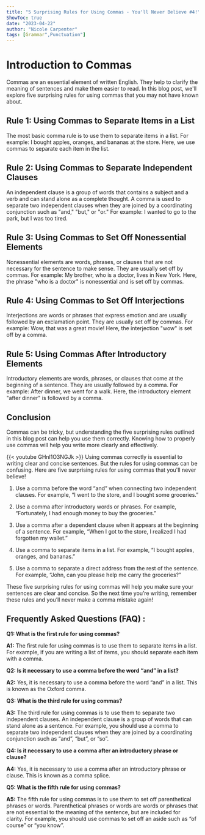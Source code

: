 ```yaml
---
title: "5 Surprising Rules for Using Commas - You'll Never Believe #4!"
ShowToc: true 
date: "2023-04-22"
author: "Nicole Carpenter" 
tags: [Grammar",Punctuation"]
---
```

# Introduction to Commas

Commas are an essential element of written English. They help to clarify the meaning of sentences and make them easier to read. In this blog post, we'll explore five surprising rules for using commas that you may not have known about.

## Rule 1: Using Commas to Separate Items in a List

The most basic comma rule is to use them to separate items in a list. For example: I bought apples, oranges, and bananas at the store. Here, we use commas to separate each item in the list.

## Rule 2: Using Commas to Separate Independent Clauses

An independent clause is a group of words that contains a subject and a verb and can stand alone as a complete thought. A comma is used to separate two independent clauses when they are joined by a coordinating conjunction such as "and," "but," or "or." For example: I wanted to go to the park, but I was too tired.

## Rule 3: Using Commas to Set Off Nonessential Elements

Nonessential elements are words, phrases, or clauses that are not necessary for the sentence to make sense. They are usually set off by commas. For example: My brother, who is a doctor, lives in New York. Here, the phrase "who is a doctor" is nonessential and is set off by commas.

## Rule 4: Using Commas to Set Off Interjections

Interjections are words or phrases that express emotion and are usually followed by an exclamation point. They are usually set off by commas. For example: Wow, that was a great movie! Here, the interjection "wow" is set off by a comma.

## Rule 5: Using Commas After Introductory Elements

Introductory elements are words, phrases, or clauses that come at the beginning of a sentence. They are usually followed by a comma. For example: After dinner, we went for a walk. Here, the introductory element "after dinner" is followed by a comma.

## Conclusion

Commas can be tricky, but understanding the five surprising rules outlined in this blog post can help you use them correctly. Knowing how to properly use commas will help you write more clearly and effectively.

{{< youtube GHnl1O3NGJk >}} 
Using commas correctly is essential to writing clear and concise sentences. But the rules for using commas can be confusing. Here are five surprising rules for using commas that you'll never believe!

1. Use a comma before the word “and” when connecting two independent clauses. For example, “I went to the store, and I bought some groceries.”

2. Use a comma after introductory words or phrases. For example, “Fortunately, I had enough money to buy the groceries.”

3. Use a comma after a dependent clause when it appears at the beginning of a sentence. For example, “When I got to the store, I realized I had forgotten my wallet.”

4. Use a comma to separate items in a list. For example, “I bought apples, oranges, and bananas.”

5. Use a comma to separate a direct address from the rest of the sentence. For example, “John, can you please help me carry the groceries?”

These five surprising rules for using commas will help you make sure your sentences are clear and concise. So the next time you’re writing, remember these rules and you’ll never make a comma mistake again!

## Frequently Asked Questions (FAQ) :
**Q1: What is the first rule for using commas?**

**A1:** The first rule for using commas is to use them to separate items in a list. For example, if you are writing a list of items, you should separate each item with a comma.

**Q2: Is it necessary to use a comma before the word “and” in a list?**

**A2:** Yes, it is necessary to use a comma before the word “and” in a list. This is known as the Oxford comma.

**Q3: What is the third rule for using commas?**

**A3:** The third rule for using commas is to use them to separate two independent clauses. An independent clause is a group of words that can stand alone as a sentence. For example, you should use a comma to separate two independent clauses when they are joined by a coordinating conjunction such as “and”, “but”, or “so”.

**Q4: Is it necessary to use a comma after an introductory phrase or clause?**

**A4:** Yes, it is necessary to use a comma after an introductory phrase or clause. This is known as a comma splice.

**Q5: What is the fifth rule for using commas?**

**A5:** The fifth rule for using commas is to use them to set off parenthetical phrases or words. Parenthetical phrases or words are words or phrases that are not essential to the meaning of the sentence, but are included for clarity. For example, you should use commas to set off an aside such as “of course” or “you know”.





